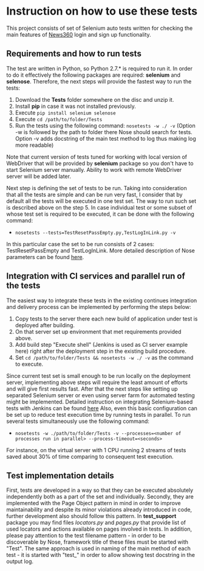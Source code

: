 # Instruction on how to use these tests

This project consists of set of Selenium auto tests written for checking the main features of [News360](https://news360.com) login and sign up functionality.

## Requirements and how to run tests

The test are written in Python, so Python 2.7.* is required to run it. In order to do it effectively the following packages are required: **selenium** and **selenose**.
Therefore, the next steps will provide the fastest way to run the tests:
 1. Download the **Tests** folder somewhere on the disc and unzip it.
 2. Install **pip** in case it was not installed previously.
 3. Execute ```pip install selenium selenose```
 4. Execute ```cd /path/to/folder/Tests```
 5. Run the tests using the following command: ```nosetests -w ./ -v``` (Option -w is followed by the path to folder there Nose should search for tests. Option -v adds docstring of the main test method to log thus making log more readable)

Note that current version of tests tuned for working with local version of WebDriver that will be provided by **selenium** package so you don't have to start Selenium server manually. Ability to work with remote WebDriver server will be added later.

Next step is defining the set of tests to be run. Taking into consideration that all the tests are simple and can be run very fast, I consider that by default all the tests will be executed in one test set. The way to run such set is described above on the step 5.
In case individual test or some subset of whose test set is required to be executed, it can be done with the following command: 
 * ```nosetests --tests=TestResetPassEmpty.py,TestLogInLink.py -v```

In this particular case the set to be run consists of 2 cases: TestResetPassEmpty and TestLogInLink. More detailed description of Nose parameters can be found [here](https://nose.readthedocs.org/en/latest/man.html).

## Integration with CI services and parallel run of the tests

The easiest way to integrate these tests in the existing continues integration and delivery process can be implemented by performing the steps below:
 1. Copy tests to the server there each new build of application under test is deployed after building.
 2. On that server set up environment that met requirements provided above.
 3. Add build step "Execute shell" (Jenkins is used as CI server example here) right after the deployment step in the existing build procedure.
 4. Set ```cd /path/to/folder/Tests && nosetests -w ./ -v``` as the command to execute.

Since current test set is small enough to be run locally on the deployment server, implementing above steps will require the least amount of efforts and will give first results fast. After that the next steps like setting up separated Selenium server or even using server farm for automated testing might be implemented. Detailed instruction on integrating  Selenium-based tests with Jenkins can be found [here](http://learn-automation.com/selenium-integration-with-jenkins/)
Also, even this basic configuration can be set up to reduce test execution time by running tests in parallel.
To run several tests simultaneously use the following command: 
 * ```nosetests -w ./path/to/folder/Tests -v --processes=<number of processes run in parallel> --process-timeout=<seconds>```

For instance, on the virtual server with 1 CPU running 2 streams of tests saved about 30% of time comparing to consequent test execution.

## Test implementation details

First, tests are developed in a way so that they can be executed absolutely independently both as a part of the set and individually. Secondly, they are implemented with the Page Object pattern in mind in order to improve maintainability and despite its minor violations already introduced in code, further development also should follow this pattern.
In **test_support** package you may find files *locators.py* and *pages.py* that provide list of used locators and actions available on pages involved in tests.
In addition, please pay attention to the test filename pattern - in order to be discoverable by Nose, framework title of these files must be started with "Test". The same approach is used in naming of the main method of each test - it is started with "test_" in order to allow showing test docstring in the output log.
